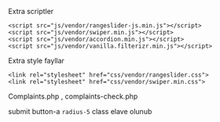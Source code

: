 Extra scriptler

`<script src="js/vendor/rangeslider-js.min.js"></script>`  
`<script src="js/vendor/swiper.min.js"></script>`  
`<script src="js/vendor/accordion.min.js"></script>`  
`<script src="js/vendor/vanilla.filterizr.min.js"></script>`  


Extra style fayllar

`<link rel="stylesheet" href="css/vendor/rangeslider.css">`  
`<link rel="stylesheet" href="css/vendor/swiper.min.css">`  

Complaints.php , complaints-check.php

submit button-a `radius-5` class elave olunub

